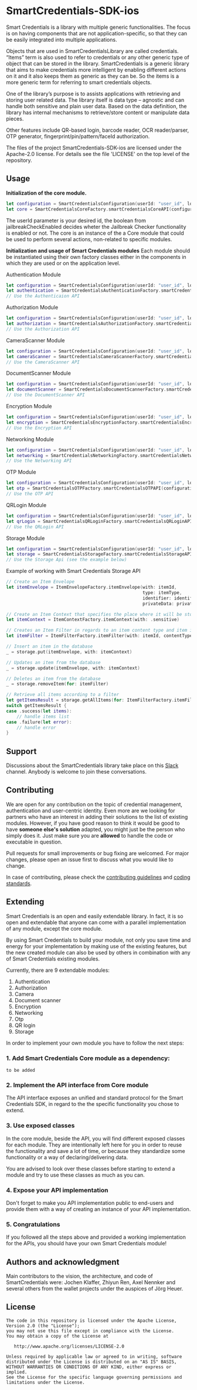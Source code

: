 # SmartCredentials-SDK-ios

Smart Credentials is a library with multiple generic functionalities. The focus is on having
components that are not application-specific, so that they can be easily integrated into multiple
applications.

Objects that are used in SmartCredentialsLibrary are called credentials. “Items” term is also used to
refer to credentials or any other generic type of object that can be stored in the library.
SmartCredentials is a generic library that aims to make credentials more intelligent by enabling
different actions on it and it also keeps them as generic as they can be. So the items is a more
generic term for referring to smart credentials objects.

One of the library’s purpose is to assists applications with retrieving and storing user related data. The
library itself is data type – agnostic and can handle both sensitive and plain user data. Based on the
data definition, the library has internal mechanisms to retrieve/store content or manipulate data
pieces.

Other features include QR-based login, barcode reader, OCR reader/parser, OTP generator,
fingerprint/pin/pattern/faceId authorization.

The files of the project SmartCredentials-SDK-ios are licensed under the
Apache-2.0 license. For details see the file 'LICENSE' on the top level of the repository.

## Usage
**Initialization of the core module.** 
```swift
let configuration = SmartCredentialsConfiguration(userId: "user_id", logger: DemoLogger(), jailbreakCheckEnabled: true)
let core = SmartCredentialsCoreFactory.smartCredentialsCoreAPI(configuration: configuration)
```
The userId parameter is your desired id, the boolean from jailbreakCheckEnabled decides wheter the Jailbreak Checker functionality is enabled or not. The core is an instance of the a Core module that could be used to perform several actions, non-related to specific modules.

**Initialization and usage of Smart Credentials modules**
Each module should be instantiated using their own factory classes either in the components in which they are used or on the application level. 

Authentication Module
```swift
let configuration = SmartCredentialsConfiguration(userId: "user_id", logger: DemoLogger(), jailbreakCheckEnabled: true)
let authentication = SmartCredentialsAuthenticationFactory.smartCredentialsAuthenticationAPI(configuration: configuration)
// Use the Authenticaion API
````
Authorization Module
```swift
let configuration = SmartCredentialsConfiguration(userId: "user_id", logger: DemoLogger(), jailbreakCheckEnabled: true)
let authorization = SmartCredentialsAuthorizationFactory.smartCredentialsAuthorizationAPI(configuration: configuration)
// Use the Authorization API
````
CameraScanner Module
```swift
let configuration = SmartCredentialsConfiguration(userId: "user_id", logger: DemoLogger(), jailbreakCheckEnabled: true)
let cameraScanner = SmartCredentialsCameraScannerFactory.smartCredentialsCameraScannerAPI(configuration: configuration)
// Use the CameraScanner API
````
DocumentScanner Module
```swift
let configuration = SmartCredentialsConfiguration(userId: "user_id", logger: DemoLogger(), jailbreakCheckEnabled: true)
let documentScanner = SmartCredentialsDocumentScannerFactory.smartCredentialsDocumentScannerAPI(configuration: configuration, license: license, licensee: licensee)
// Use the DocumentScanner API
````
Encryption Module
```swift
let configuration = SmartCredentialsConfiguration(userId: "user_id", logger: DemoLogger(), jailbreakCheckEnabled: true)
let encryption = SmartCredentialsEncryptionFactory.smartCredentialsEncryptionAPI(configuration: configuration)
// Use the Encryption API
````
Networking Module
```swift
let configuration = SmartCredentialsConfiguration(userId: "user_id", logger: DemoLogger(), jailbreakCheckEnabled: true)
let networking = SmartCredentialsNetworkingFactory.smartCredentialsNetworkingAPI(for: configuration, connectionType: .overWiFi)
// Use the Networking API
````
OTP Module
```swift
let configuration = SmartCredentialsConfiguration(userId: "user_id", logger: DemoLogger(), jailbreakCheckEnabled: true)
let otp = SmartCredentialsOTPFactory.smartCredentialsOTPAPI(configuration: configuration, storage: storage, cameraScanner: cameraScanner)
// Use the OTP API
````
QRLogin Module
```swift
let configuration = SmartCredentialsConfiguration(userId: "user_id", logger: DemoLogger(), jailbreakCheckEnabled: true)
let qrLogin = SmartCredentialsQRLoginFactory.smartCredentialsQRLoginAPI(configuration: configuration, authorization: authorization)
// Use the QRLogin API
````
Storage Module
```swift
let configuration = SmartCredentialsConfiguration(userId: "user_id", logger: DemoLogger(), jailbreakCheckEnabled: true)
let storage = SmartCredentialsStorageFactory.smartCredentialsStorageAPI(configuration: configuration)
// Use the Storage Api (see the example below)
````

Example of working with Smart Credentials Storage API
```swift
// Create an Item Envelope
let itemEnvelope = ItemEnvelopeFactory.itemEnvelope(with: itemId,
                                                    type: itemType,
                                                    identifier: identifier,
                                                    privateData: privateData)

// Create an Item Context that specifies the place where it will be stored
let itemContext = ItemContextFactory.itemContext(with: .sensitive)

// Creates an Item Filter in regards to an item content type and item id (for single item operations). This filter specifies the place where the items are held.
let itemFilter = ItemFilterFactory.itemFilter(with: itemId, contentType: .sensitive)

// Insert an item in the database
_ = storage.put(itemEnvelope, with: itemContext)

// Updates an item from the database
_ = storage.update(itemEnvelope, with: itemContext)

// Deletes an item from the database
_ = storage.removeItem(for: itemFilter)

// Retrieve all items according to a filter
let getItemsResult = storage.getAllItems(for: ItemFilterFactory.itemFilter())
switch getItemsResult {
case .success(let items):
    // handle items list
case .failure(let error):
    // handle error
}
````

## Support

Discussions about the SmartCredentials library take place on this [Slack](https://smartcredentialssdk.slack.com/) channel. Anybody is welcome to join these conversations. 

## Contributing

We are open for any contribution on the topic of credential management, authentication and user-centric identity.
Even more are we looking for partners who have an interest in adding their solutions to the list of existing modules. However, if you have good reason to think it would be good to have **someone else's solution** adapted, you might just be the person who simply does it. Just make sure you are **allowed** to handle the code or executable in question.

Pull requests for small improvements or bug fixing are welcomed. For major changes, please open an issue first to discuss what you would like to change.

In case of contributing, please check the [contributing guidelines](https://github.com/kreincke/SmartCredentials-SDK-ios/blob/develop/CONTRIBUTING.md) and [coding standards](https://github.com/kreincke/SmartCredentials-SDK-ios/blob/develop/CODING-STANDARDS-IOS.md).

## Extending
Smart Credentials is an open and easily extendable library. In fact, it is so open and extendable that anyone can come with a parallel implementation of any module, except the core module.

By using Smart Credentials to build your module, not only you save time and energy for your implementation by making use of the existing features, but the new created module can also be used by others in combination with any of Smart Credentials existing modules.

Currently, there are 9 extendable modules:

1. Authentication
2. Authorization
3. Camera
4. Document scanner
5. Encryption
6. Networking
7. Otp
8. QR login
9. Storage

In order to implement your own module you have to follow the next steps:

### 1. Add Smart Credentials Core module as a dependency:
```
to be added
```

### 2. Implement the API interface from Core module

The API interface exposes an unified and standard protocol for the Smart Credentials SDK, in regard to the the specific functionality you chose to extend.

### 3. Use exposed classes 

In the core module, beside the API, you will find different exposed classes for each module. They are intentionally left here for you in order to 
reuse the functionality and save a lot of time, or because they standardize some functionality or a way of declaring/delivering data.

You are advised to look over these classes before starting to extend a module and try to use these classes as much as you can.

### 4. Expose your API implementation

Don't forget to make you API implementation public to end-users and provide them with a way of creating an instance of your API implementation.

### 5. Congratulations
If you followed all the steps above and provided a working implementation for the APIs, you should have your own Smart Credentials module!

## Authors and acknowledgment
Main contributors to the vision, the architecture, and code of SmartCredentials were: Jochen Klaffer, Zhiyun Ren, Axel Nennker and several others from the wallet projects under the auspices of Jörg Heuer.

## License
```
The code in this repository is licensed under the Apache License, Version 2.0 (the "License");
you may not use this file except in compliance with the License.
You may obtain a copy of the License at

   http://www.apache.org/licenses/LICENSE-2.0

Unless required by applicable law or agreed to in writing, software
distributed under the License is distributed on an "AS IS" BASIS,
WITHOUT WARRANTIES OR CONDITIONS OF ANY KIND, either express or implied.
See the License for the specific language governing permissions and
limitations under the License.
```

